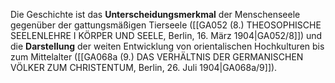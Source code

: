 
Die Geschichte ist das **Unterscheidungsmerkmal** der Menschenseele gegenüber der gattungsmäßigen Tierseele ([[GA052 (8.) THEOSOPHISCHE SEELENLEHRE I KÖRPER UND SEELE, Berlin, 16. März 1904|GA052/8]]) und die **Darstellung** der weiten Entwicklung von orientalischen Hochkulturen bis zum Mittelalter ([[GA068a (9.) DAS VERHÄLTNIS DER GERMANISCHEN VÖLKER ZUM CHRISTENTUM, Berlin, 26. Juli 1904|GA068a/9]]).

